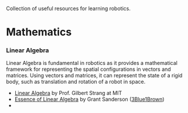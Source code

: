 
Collection of useful resources for learning robotics. 

#  Mathematics

### Linear Algebra

Linear Algebra is fundamental in robotics as it provides a mathematical framework for representing the spatial configurations in vectors and matrices. Using vectors and matrices, it can represent the state of a rigid body, such as translation and rotation of a robot in space. 
- [Linear Algebra](https://ocw.mit.edu/courses/18-06-linear-algebra-spring-2010/) by Prof. Gilbert Strang at MIT
- [Essence of Linear Algebra](https://www.3blue1brown.com/topics/linear-algebra) by Grant Sanderson ([3Blue1Brown](https://www.youtube.com/@3blue1brown))
- 

